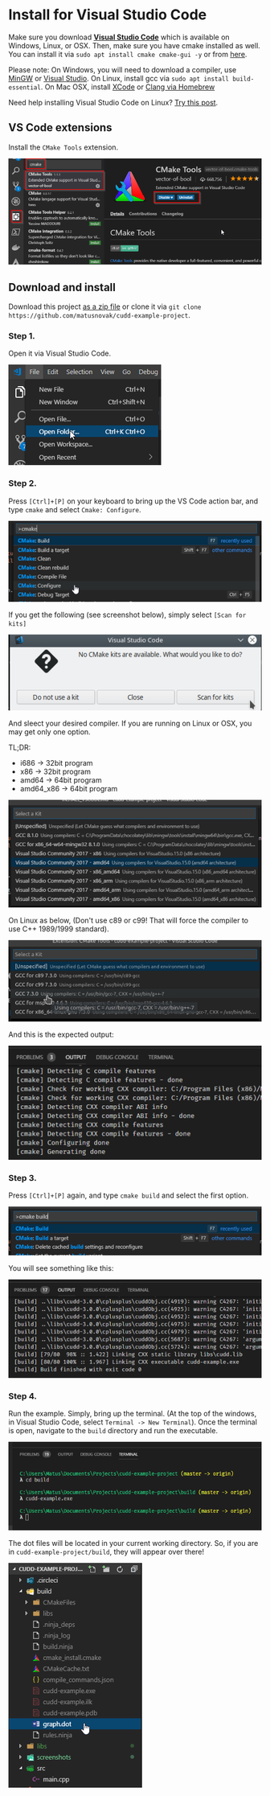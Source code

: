 # Install for Visual Studio Code

Make sure you download [**Visual Studio Code**](https://code.visualstudio.com/) which is available on Windows, Linux, or OSX. Then, make sure you have cmake installed as well. You can install it via `sudo apt install cmake cmake-gui -y` or from [here](https://cmake.org/download/#latest).

Please note: On Windows, you will need to download a compiler, use [MinGW](https://sourceforge.net/projects/mingw-w64/) or [Visual Studio](https://visualstudio.microsoft.com/). On Linux, install gcc via `sudo apt install build-essential`. On Mac OSX, install [XCode](https://developer.apple.com/xcode/) or [Clang via Homebrew](https://embeddedartistry.com/blog/2017/2/20/installing-clangllvm-on-osx)

Need help installing Visual Studio Code on Linux? [Try this post](https://linuxize.com/post/how-to-install-visual-studio-code-on-ubuntu-18-04/).

## VS Code extensions

Install the `CMake Tools` extension.

![screenshot](screenshots/vscode_ext.png)

## Download and install

Download this project [as a zip file](https://github.com/matusnovak/cudd-example-project/archive/master.zip) or clone it via `git clone https://github.com/matusnovak/cudd-example-project`.

### Step 1.

Open it via Visual Studio Code.

![screenshot](screenshots/vscode_00.png)

### Step 2.

Press `[Ctrl]+[P]` on your keyboard to bring up the VS Code action bar, and type `cmake` and select `Cmake: Configure`.

![screenshot](screenshots/vscode_01.png)

If you get the following (see screenshot below), simply select `[Scan for kits]`

![screenshot](screenshots/vscode_kits.png)

And sleect your desired compiler. If you are running on Linux or OSX, you may get only one option.

TL;DR:
* i686 -> 32bit program
* x86 -> 32bit program
* amd64 -> 64bit program
* amd64_x86 -> 64bit program

![screenshot](screenshots/vscode_03.png)

On Linux as below, (Don't use c89 or c99! That will force the compiler to use C++ 1989/1999 standard).

![screenshot](screenshots/vscode_03b.png)

And this is the expected output:

![screenshot](screenshots/vscode_04.png)

### Step 3.

Press `[Ctrl]+[P]` again, and type `cmake build` and select the first option.

![screenshot](screenshots/vscode_05.png)

You will see something like this:

![screenshot](screenshots/vscode_06.png)

### Step 4.

Run the example. Simply, bring up the terminal. (At the top of the windows, in Visual Studio Code, select `Terminal -> New Terminal`). Once the terminal is open, navigate to the `build` directory and run the executable.

![screenshot](screenshots/vscode_07.png)

The dot files will be located in your current working directory. So, if you are in `cudd-example-project/build`, they will appear over there!

![screenshot](screenshots/vscode_08.png)
